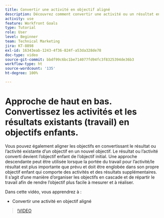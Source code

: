 ```yaml
---
title: Convertir une activité en objectif aligné
description: Découvrez comment convertir une activité ou un résultat en objectif aligné dans [!DNL   Goals].
activity: use
feature: Workfront Goals
type: Tutorial
role: User
level: Beginner
team: Technical Marketing
jira: KT-8898
exl-id: 16343eab-1243-4f36-824f-a53da328de78
doc-type: video
source-git-commit: bbdf99c6bc1be714077fd94fc3f8325394de36b3
workflow-type: ht
source-wordcount: '135'
ht-degree: 100%

---
```


# Approche de haut en bas. Convertissez les activités et les résultats existants (travail) en objectifs enfants.

Vous pouvez également aligner les objectifs en convertissant le résultat ou l’activité existante d’un objectif en un nouvel objectif. Le résultat ou l’activité converti devient l’objectif enfant de l’objectif initial. Une approche descendante peut être utilisée lorsque la portée du travail pour l’activité/le résultat est plus importante que prévu et doit être englobée dans son propre objectif enfant qui comporte des activités et des résultats supplémentaires. Il s’agit d’une manière d’organiser les objectifs en cascade et de répartir le travail afin de rendre l’objectif plus facile à mesurer et à réaliser.

Dans cette vidéo, vous apprendrez à :

* Convertir une activité en objectif aligné

>[!VIDEO](https://video.tv.adobe.com/v/335192/?quality=12&learn=on&enablevpops=1)

